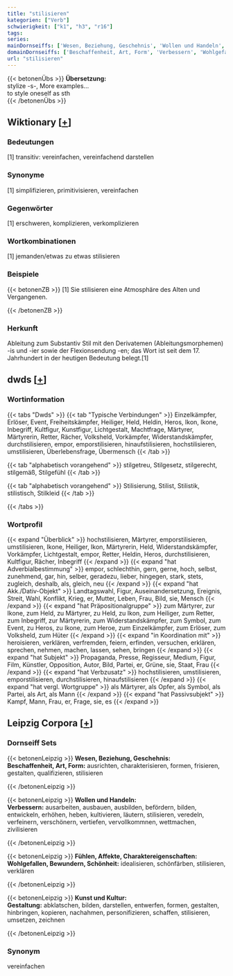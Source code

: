 ```yaml
---
title: "stilisieren"
kategorien: ["Verb"]
schwierigkeit: ["k1", "h3", "r16"]
tags:
series:
mainDornseiffs: ['Wesen, Beziehung, Geschehnis', 'Wollen und Handeln', 'Fühlen, Affekte, Charaktereigenschaften', 'Kunst und Kultur']
domainDornseiffs: ['Beschaffenheit, Art, Form', 'Verbessern', 'Wohlgefallen, Bewundern, Schönheit', 'Gestaltung']
url: "stilisieren"
---
```


{{< betonenÜbs >}}
**Übersetzung:**  
stylize -s-, More examples...  
to style oneself as sth  
{{< /betonenÜbs >}}

## Wiktionary [[+](https://de.wiktionary.org/wiki/stilisieren)]

### Bedeutungen
[1] transitiv: vereinfachen, vereinfachend darstellen  

### Synonyme
[1] simplifizieren, primitivisieren, vereinfachen  

### Gegenwörter
[1] erschweren, komplizieren, verkomplizieren  

### Wortkombinationen
[1] jemanden/etwas zu etwas stilisieren  

### Beispiele
{{< betonenZB >}}
[1] Sie stilisieren eine Atmosphäre des Alten und Vergangenen.  

{{< /betonenZB >}}
### Herkunft
Ableitung zum Substantiv Stil mit den Derivatemen (Ableitungsmorphemen) -is und -ier sowie der Flexionsendung -en; das Wort ist seit dem 17. Jahrhundert in der heutigen Bedeutung belegt.[1]  



## dwds [[+](https://www.dwds.de/wb/stilisieren)]

### Wortinformation
{{< tabs "Dwds" >}}
{{< tab "Typische Verbindungen" >}}
Einzelkämpfer, Erlöser, Event, Freiheitskämpfer, Heiliger, Held, Heldin, Heros, Ikon, Ikone, Inbegriff, Kultfigur, Kunstfigur, Lichtgestalt, Machtfrage, Märtyrer, Märtyrerin, Retter, Rächer, Volksheld, Vorkämpfer, Widerstandskämpfer, durchstilisieren, empor, emporstilisieren, hinaufstilisieren, hochstilisieren, umstilisieren, Überlebensfrage, Übermensch
{{< /tab >}}

{{< tab "alphabetisch vorangehend" >}}
stilgetreu, Stilgesetz, stilgerecht, stilgemäß, Stilgefühl
{{< /tab >}}

{{< tab "alphabetisch vorangehend" >}}
Stilisierung, Stilist, Stilistik, stilistisch, Stilkleid
{{< /tab >}}

{{< /tabs >}}

### Wortprofil
{{< expand "Überblick" >}} hochstilisieren, Märtyrer, emporstilisieren, umstilisieren, Ikone, Heiliger, Ikon, Märtyrerin, Held, Widerstandskämpfer, Vorkämpfer, Lichtgestalt, empor, Retter, Heldin, Heros, durchstilisieren, Kultfigur, Rächer, Inbegriff {{< /expand >}}
{{< expand "hat Adverbialbestimmung" >}} empor, schlechthin, gern, gerne, hoch, selbst, zunehmend, gar, hin, selber, geradezu, lieber, hingegen, stark, stets, zugleich, deshalb, als, gleich, neu {{< /expand >}}
{{< expand "hat Akk./Dativ-Objekt" >}} Landtagswahl, Figur, Auseinandersetzung, Ereignis, Streit, Wahl, Konflikt, Krieg, er, Mutter, Leben, Frau, Bild, sie, Mensch {{< /expand >}}
{{< expand "hat Präpositionalgruppe" >}} zum Märtyrer, zur Ikone, zum Held, zu Märtyrer, zu Held, zu Ikon, zum Heiliger, zum Retter, zum Inbegriff, zur Märtyrerin, zum Widerstandskämpfer, zum Symbol, zum Event, zu Heros, zu Ikone, zum Heroe, zum Einzelkämpfer, zum Erlöser, zum Volksheld, zum Hüter {{< /expand >}}
{{< expand "in Koordination mit" >}} heroisieren, verklären, verfremden, feiern, erfinden, versuchen, erklären, sprechen, nehmen, machen, lassen, sehen, bringen {{< /expand >}}
{{< expand "hat Subjekt" >}} Propaganda, Presse, Regisseur, Medium, Figur, Film, Künstler, Opposition, Autor, Bild, Partei, er, Grüne, sie, Staat, Frau {{< /expand >}}
{{< expand "hat Verbzusatz" >}} hochstilisieren, umstilisieren, emporstilisieren, durchstilisieren, hinaufstilisieren {{< /expand >}}
{{< expand "hat vergl. Wortgruppe" >}} als Märtyrer, als Opfer, als Symbol, als Partei, als Art, als Mann {{< /expand >}}
{{< expand "hat Passivsubjekt" >}} Kampf, Mann, Frau, er, Frage, sie, es {{< /expand >}}

## Leipzig Corpora [[+](https://corpora.uni-leipzig.de/en/res?word=stilisieren&corpusId=deu_newscrawl-public_2018)]

### Dornseiff Sets
{{< betonenLeipzig >}}
**Wesen, Beziehung, Geschehnis:**  
**Beschaffenheit, Art, Form:** ausrichten, charakterisieren, formen, frisieren, gestalten, qualifizieren, stilisieren  

{{< /betonenLeipzig >}}


{{< betonenLeipzig >}}
**Wollen und Handeln:**  
**Verbessern:** ausarbeiten, ausbauen, ausbilden, befördern, bilden, entwickeln, erhöhen, heben, kultivieren, läutern, stilisieren, veredeln, verfeinern, verschönern, vertiefen, vervollkommnen, wettmachen, zivilisieren  

{{< /betonenLeipzig >}}


{{< betonenLeipzig >}}
**Fühlen, Affekte, Charaktereigenschaften:**  
**Wohlgefallen, Bewundern, Schönheit:** idealisieren, schönfärben, stilisieren, verklären  

{{< /betonenLeipzig >}}


{{< betonenLeipzig >}}
**Kunst und Kultur:**  
**Gestaltung:** abklatschen, bilden, darstellen, entwerfen, formen, gestalten, hinbringen, kopieren, nachahmen, personifizieren, schaffen, stilisieren, umsetzen, zeichnen  

{{< /betonenLeipzig >}}

### Synonym
vereinfachen

